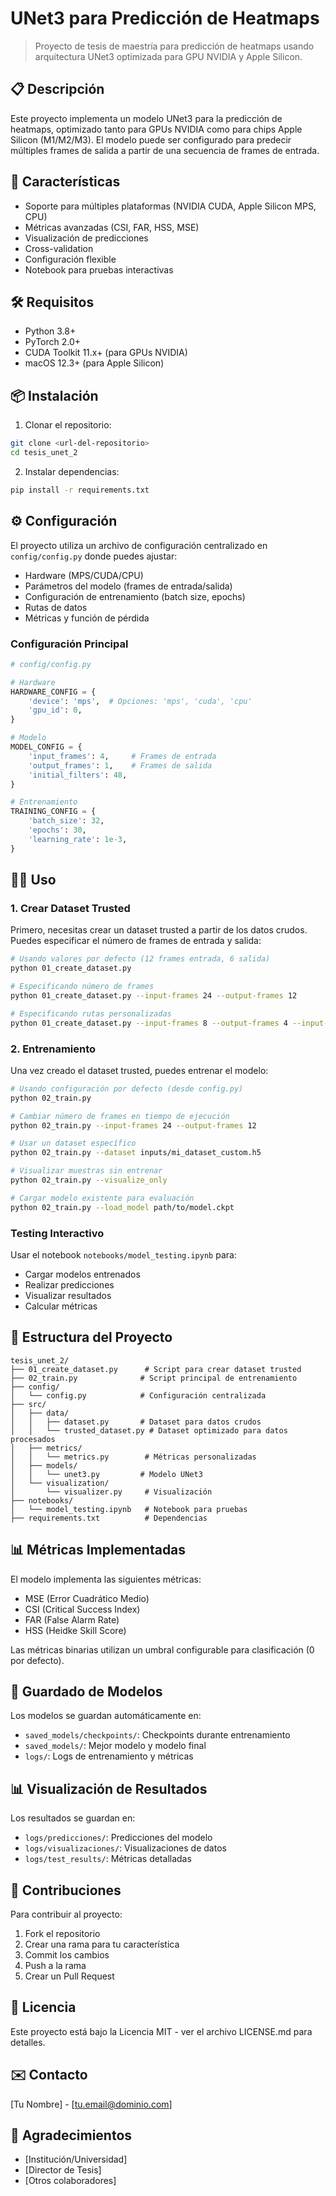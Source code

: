 # UNet3 para Predicción de Heatmaps
> Proyecto de tesis de maestría para predicción de heatmaps usando arquitectura UNet3 optimizada para GPU NVIDIA y Apple Silicon.

## 📋 Descripción
Este proyecto implementa un modelo UNet3 para la predicción de heatmaps, optimizado tanto para GPUs NVIDIA como para chips Apple Silicon (M1/M2/M3). El modelo puede ser configurado para predecir múltiples frames de salida a partir de una secuencia de frames de entrada.

## 🚀 Características
- Soporte para múltiples plataformas (NVIDIA CUDA, Apple Silicon MPS, CPU)
- Métricas avanzadas (CSI, FAR, HSS, MSE)
- Visualización de predicciones
- Cross-validation
- Configuración flexible
- Notebook para pruebas interactivas

## 🛠️ Requisitos
- Python 3.8+
- PyTorch 2.0+
- CUDA Toolkit 11.x+ (para GPUs NVIDIA)
- macOS 12.3+ (para Apple Silicon)

## 📦 Instalación

1. Clonar el repositorio:
```bash
git clone <url-del-repositorio>
cd tesis_unet_2
```

2. Instalar dependencias:
```bash
pip install -r requirements.txt
```

## ⚙️ Configuración

El proyecto utiliza un archivo de configuración centralizado en `config/config.py` donde puedes ajustar:

- Hardware (MPS/CUDA/CPU)
- Parámetros del modelo (frames de entrada/salida)
- Configuración de entrenamiento (batch size, epochs)
- Rutas de datos
- Métricas y función de pérdida

### Configuración Principal
```python
# config/config.py

# Hardware
HARDWARE_CONFIG = {
    'device': 'mps',  # Opciones: 'mps', 'cuda', 'cpu'
    'gpu_id': 0,
}

# Modelo
MODEL_CONFIG = {
    'input_frames': 4,     # Frames de entrada
    'output_frames': 1,    # Frames de salida
    'initial_filters': 48,
}

# Entrenamiento
TRAINING_CONFIG = {
    'batch_size': 32,
    'epochs': 30,
    'learning_rate': 1e-3,
}
```

## 🏃‍♂️ Uso

### 1. Crear Dataset Trusted
Primero, necesitas crear un dataset trusted a partir de los datos crudos. Puedes especificar el número de frames de entrada y salida:

```bash
# Usando valores por defecto (12 frames entrada, 6 salida)
python 01_create_dataset.py

# Especificando número de frames
python 01_create_dataset.py --input-frames 24 --output-frames 12

# Especificando rutas personalizadas
python 01_create_dataset.py --input-frames 8 --output-frames 4 --input-path datos/raw.h5 --output-path datos/processed.h5
```

### 2. Entrenamiento
Una vez creado el dataset trusted, puedes entrenar el modelo:

```bash
# Usando configuración por defecto (desde config.py)
python 02_train.py

# Cambiar número de frames en tiempo de ejecución
python 02_train.py --input-frames 24 --output-frames 12

# Usar un dataset específico
python 02_train.py --dataset inputs/mi_dataset_custom.h5

# Visualizar muestras sin entrenar
python 02_train.py --visualize_only

# Cargar modelo existente para evaluación
python 02_train.py --load_model path/to/model.ckpt
```

### Testing Interactivo
Usar el notebook `notebooks/model_testing.ipynb` para:
- Cargar modelos entrenados
- Realizar predicciones
- Visualizar resultados
- Calcular métricas

## 📁 Estructura del Proyecto
```
tesis_unet_2/
├── 01_create_dataset.py      # Script para crear dataset trusted
├── 02_train.py              # Script principal de entrenamiento
├── config/
│   └── config.py            # Configuración centralizada
├── src/
│   ├── data/
│   │   ├── dataset.py       # Dataset para datos crudos
│   │   └── trusted_dataset.py # Dataset optimizado para datos procesados
│   ├── metrics/
│   │   └── metrics.py        # Métricas personalizadas
│   ├── models/
│   │   └── unet3.py         # Modelo UNet3
│   └── visualization/
│       └── visualizer.py     # Visualización
├── notebooks/
│   └── model_testing.ipynb   # Notebook para pruebas
├── requirements.txt          # Dependencias
```

## 📊 Métricas Implementadas

El modelo implementa las siguientes métricas:
- MSE (Error Cuadrático Medio)
- CSI (Critical Success Index)
- FAR (False Alarm Rate)
- HSS (Heidke Skill Score)

Las métricas binarias utilizan un umbral configurable para clasificación (0 por defecto).

## 💾 Guardado de Modelos

Los modelos se guardan automáticamente en:
- `saved_models/checkpoints/`: Checkpoints durante entrenamiento
- `saved_models/`: Mejor modelo y modelo final
- `logs/`: Logs de entrenamiento y métricas

## 📊 Visualización de Resultados

Los resultados se guardan en:
- `logs/predicciones/`: Predicciones del modelo
- `logs/visualizaciones/`: Visualizaciones de datos
- `logs/test_results/`: Métricas detalladas

## 🤝 Contribuciones
Para contribuir al proyecto:
1. Fork el repositorio
2. Crear una rama para tu característica
3. Commit los cambios
4. Push a la rama
5. Crear un Pull Request

## 📄 Licencia
Este proyecto está bajo la Licencia MIT - ver el archivo LICENSE.md para detalles.

## ✉️ Contacto
[Tu Nombre] - [tu.email@dominio.com]

## 🙏 Agradecimientos
- [Institución/Universidad]
- [Director de Tesis]
- [Otros colaboradores]
